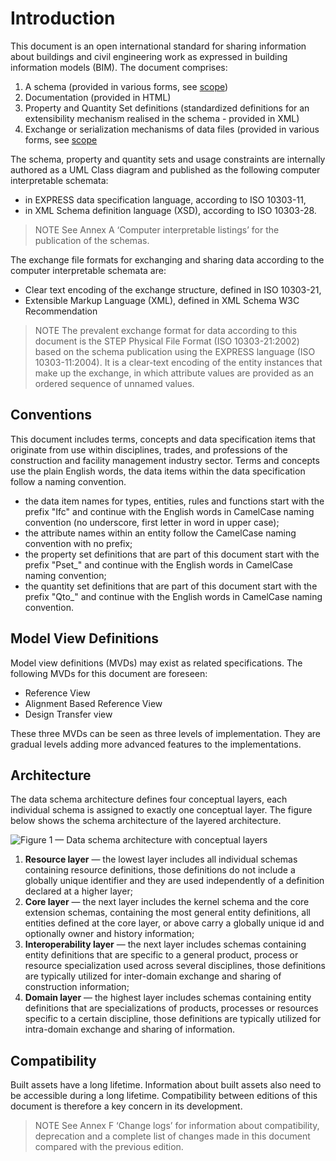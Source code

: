 # Introduction

This document is an open international standard for sharing information about buildings and civil engineering work as expressed in building information models (BIM). The document comprises:

 1. A schema (provided in various forms, see [scope](scope.htm))
 2. Documentation (provided in HTML)
 3. Property and Quantity Set definitions (standardized definitions for an extensibility mechanism realised in the schema - provided in XML)
 4. Exchange or serialization mechanisms of data files (provided in various forms,  see [scope](scope.htm)

The schema, property and quantity sets and usage constraints are internally authored as a UML Class diagram and published as the following computer interpretable schemata:

* in EXPRESS data specification language, according to ISO 10303-11,
* in XML Schema definition language (XSD), according to ISO 10303-28.

> NOTE See Annex A ‘Computer interpretable listings’ for the publication of the schemas.

The exchange file formats for exchanging and sharing data according to the computer interpretable schemata are:

* Clear text encoding of the exchange structure, defined in ISO 10303-21,
* Extensible Markup Language (XML), defined in XML Schema W3C Recommendation

> NOTE The prevalent exchange format for data according to this document is the STEP Physical File Format (ISO 10303-21:2002) based on the schema publication using the EXPRESS language (ISO 10303-11:2004). It is a clear-text encoding of the entity instances that make up the exchange, in which attribute values are provided as an ordered sequence of unnamed values.


## Conventions

This document includes terms, concepts and data specification items that originate from use within disciplines, trades, and professions of the construction and facility management industry sector. Terms and concepts use the plain English words, the data items within the data specification follow a naming convention.

* the data item names for types, entities, rules and functions start with the prefix "Ifc" and continue with the English words in CamelCase naming convention (no underscore, first letter in word in upper case);
* the attribute names within an entity follow the CamelCase naming convention with no prefix;
* the property set definitions that are part of this document start with the prefix "Pset_" and continue with the English words in CamelCase naming convention;
* the quantity set definitions that are part of this document start with the prefix "Qto_" and continue with the English words in CamelCase naming convention.

## Model View Definitions

Model view definitions (MVDs) may exist as related specifications. The following MVDs for this document are foreseen:

- Reference View
- Alignment Based Reference View
- Design Transfer view

These three MVDs can be seen as three levels of implementation. They are gradual levels adding more advanced features to the implementations.

## Architecture

The data schema architecture defines four conceptual layers, each individual schema is assigned to exactly one conceptual layer. The figure below shows the schema architecture of the layered architecture.

![Figure 1 — Data schema architecture with conceptual layers](https://raw.githubusercontent.com/buildingSMART/IFC4.3.x-development/b3911e98eaf9adc5287c41d2e55beda1688be5d6/content/IFC4_layered_architecture.png)

1. **Resource layer** — the lowest layer includes all individual schemas containing resource definitions, those definitions do not include a globally unique identifier and they are used independently of a definition declared at a higher layer;
2. **Core layer** — the next layer includes the kernel schema and the core extension schemas, containing the most general entity definitions, all entities defined at the core layer, or above carry a globally unique id and optionally owner and history information;
3. **Interoperability layer** — the next layer includes schemas containing entity definitions that are specific to a general product, process or resource specialization used across several disciplines, those definitions are typically utilized for inter-domain exchange and sharing of construction information;
4. **Domain layer** — the highest layer includes schemas containing entity definitions that are specializations of products, processes or resources specific to a certain discipline, those definitions are typically utilized for intra-domain exchange and sharing of information.

## Compatibility

Built assets have a long lifetime. Information about built assets also need to be accessible during a long lifetime. Compatibility between editions of this document is therefore a key concern in its development.

> NOTE See Annex F ‘Change logs’ for information about compatibility, deprecation and a complete list of changes made in this document compared with the previous edition.
